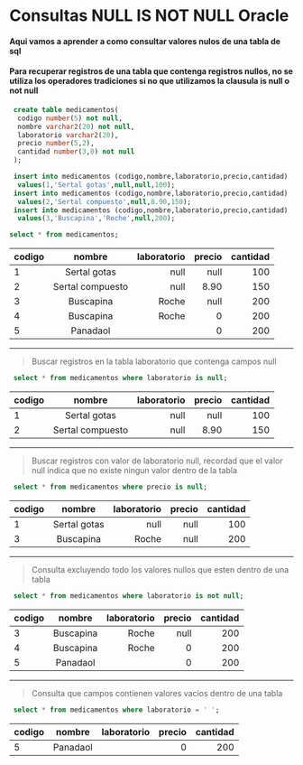# Consultas NULL IS NOT NULL Oracle
#### Aqui vamos a aprender a como consultar valores nulos de una tabla de sql
#### Para recuperar registros de una tabla que contenga registros nullos, no se utiliza los operadores tradiciones si no que utilizamos la clausula is null o not null

```sql
 create table medicamentos(
  codigo number(5) not null,
  nombre varchar2(20) not null,
  laboratorio varchar2(20),
  precio number(5,2),
  cantidad number(3,0) not null
 );
 ```

```sql
 insert into medicamentos (codigo,nombre,laboratorio,precio,cantidad)
  values(1,'Sertal gotas',null,null,100); 
 insert into medicamentos (codigo,nombre,laboratorio,precio,cantidad)
  values(2,'Sertal compuesto',null,8.90,150);
 insert into medicamentos (codigo,nombre,laboratorio,precio,cantidad)
  values(3,'Buscapina','Roche',null,200);
  ```
  
  ```sql
  select * from medicamentos;
  ```
  
  
 | codigo            | nombre               |   laboratorio   | precio |    cantidad   | 
 | -----------------| :----------------:| --------:|  --------:|  --------:|
 | 1         | Sertal gotas    |  null   |  null     |  100   |
 | 2     | Sertal compuesto         |  null     |  8.90     |  150  |
 | 3        | Buscapina   |  Roche     |  null     |  200   |
 | 4        | Buscapina   |  Roche     |  0   |  200   |
 | 5        | Panadaol   |        |  0   |  200   |
 ___
 
 > Buscar registros en la tabla laboratorio que contenga campos null
 
 ```sql
  select * from medicamentos where laboratorio is null;
```
 | codigo            | nombre               |   laboratorio   | precio |    cantidad   | 
 | -----------------| :----------------:| --------:|  --------:|  --------:|
 | 1         | Sertal gotas    |  null   |  null     |  100   |
 | 2     | Sertal compuesto         |  null     |  8.90     |  150  |
 
 ___
 
  > Buscar registros con valor de laboratorio null, recordad que el valor null indica que no existe ningun valor dentro de la tabla
 
 ```sql
  select * from medicamentos where precio is null;
```
 | codigo            | nombre               |   laboratorio   | precio |    cantidad   | 
 | -----------------| :----------------:| --------:|  --------:|  --------:|
 | 1         | Sertal gotas    |  null   |  null     |  100   |
 | 3        | Buscapina   |  Roche     |  null     |  200   |
 
 ___
 
   > Consulta excluyendo todo los valores nullos que esten dentro de una tabla
 
 ```sql
  select * from medicamentos where laboratorio is not null;
```
 | codigo            | nombre               |   laboratorio   | precio |    cantidad   | 
 | -----------------| :----------------:| --------:|  --------:|  --------:|
 | 3        | Buscapina   |  Roche     |  null     |  200   |
 | 4        | Buscapina   |  Roche     |  0   |  200   |
 | 5        | Panadaol   |        |  0   |  200   |
 
 ___
 
  > Consulta que campos contienen valores vacios dentro de una tabla
 
 ```sql
  select * from medicamentos where laboratorio = ' ';
```
 | codigo            | nombre               |   laboratorio   | precio |    cantidad   | 
 | -----------------| :----------------:| --------:|  --------:|  --------:|
 | 5        | Panadaol   |        |  0   |  200   |
 
